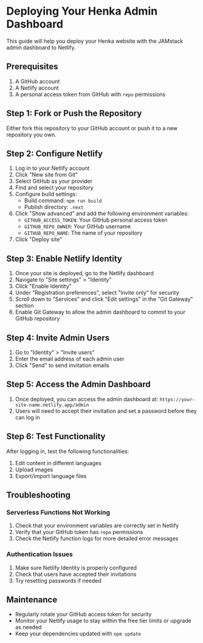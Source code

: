 # Deploying Your Henka Admin Dashboard

This guide will help you deploy your Henka website with the JAMstack admin dashboard to Netlify.

## Prerequisites

1. A GitHub account
2. A Netlify account
3. A personal access token from GitHub with `repo` permissions

## Step 1: Fork or Push the Repository

Either fork this repository to your GitHub account or push it to a new repository you own.

## Step 2: Configure Netlify

1. Log in to your Netlify account
2. Click "New site from Git"
3. Select GitHub as your provider
4. Find and select your repository
5. Configure build settings:
   - Build command: `npm run build`
   - Publish directory: `.next`
6. Click "Show advanced" and add the following environment variables:
   - `GITHUB_ACCESS_TOKEN`: Your GitHub personal access token
   - `GITHUB_REPO_OWNER`: Your GitHub username
   - `GITHUB_REPO_NAME`: The name of your repository
7. Click "Deploy site"

## Step 3: Enable Netlify Identity

1. Once your site is deployed, go to the Netlify dashboard
2. Navigate to "Site settings" > "Identity"
3. Click "Enable Identity"
4. Under "Registration preferences", select "Invite only" for security
5. Scroll down to "Services" and click "Edit settings" in the "Git Gateway" section
6. Enable Git Gateway to allow the admin dashboard to commit to your GitHub repository

## Step 4: Invite Admin Users

1. Go to "Identity" > "Invite users"
2. Enter the email address of each admin user
3. Click "Send" to send invitation emails

## Step 5: Access the Admin Dashboard

1. Once deployed, you can access the admin dashboard at: `https://your-site-name.netlify.app/admin`
2. Users will need to accept their invitation and set a password before they can log in

## Step 6: Test Functionality

After logging in, test the following functionalities:

1. Edit content in different languages
2. Upload images
3. Export/import language files

## Troubleshooting

### Serverless Functions Not Working

1. Check that your environment variables are correctly set in Netlify
2. Verify that your GitHub token has `repo` permissions
3. Check the Netlify function logs for more detailed error messages

### Authentication Issues

1. Make sure Netlify Identity is properly configured
2. Check that users have accepted their invitations
3. Try resetting passwords if needed

## Maintenance

- Regularly rotate your GitHub access token for security
- Monitor your Netlify usage to stay within the free tier limits or upgrade as needed
- Keep your dependencies updated with `npm update`
